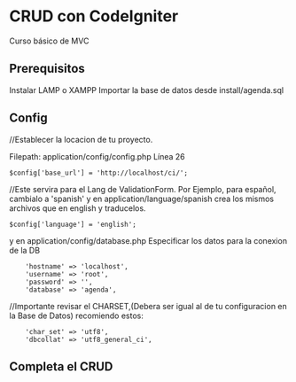 # CRUD con CodeIgniter
Curso básico de MVC


## Prerequisitos
Instalar LAMP o XAMPP
Importar la base de datos desde install/agenda.sql

## Config

//Establecer la locacion de tu proyecto.

Filepath: application/config/config.php  Línea 26
```
$config['base_url'] = 'http://localhost/ci/';
```

//Este servira para el Lang de ValidationForm. Por Ejemplo, para español, cambialo a 'spanish' y en  application/language/spanish crea los mismos archivos que en english y traducelos.
```
$config['language']	= 'english';
```

y en application/config/database.php  Especificar los datos para la conexion de la DB

```
	'hostname' => 'localhost',
	'username' => 'root',
	'password' => '',
	'database' => 'agenda',
```

//Importante revisar el CHARSET,(Debera ser igual al de tu configuracion en la Base de Datos) recomiendo estos:
```
	'char_set' => 'utf8',
	'dbcollat' => 'utf8_general_ci',
```

## Completa el CRUD
